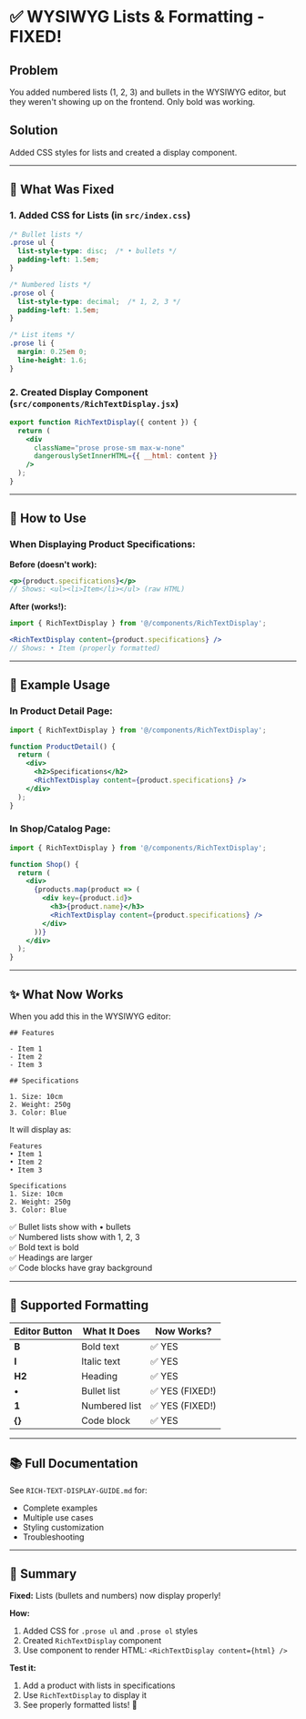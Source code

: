 # ✅ WYSIWYG Lists & Formatting - FIXED!

## Problem
You added numbered lists (1, 2, 3) and bullets in the WYSIWYG editor, but they weren't showing up on the frontend. Only bold was working.

## Solution
Added CSS styles for lists and created a display component.

---

## 🔧 What Was Fixed

### 1. Added CSS for Lists (in `src/index.css`)
```css
/* Bullet lists */
.prose ul {
  list-style-type: disc;  /* • bullets */
  padding-left: 1.5em;
}

/* Numbered lists */
.prose ol {
  list-style-type: decimal;  /* 1, 2, 3 */
  padding-left: 1.5em;
}

/* List items */
.prose li {
  margin: 0.25em 0;
  line-height: 1.6;
}
```

### 2. Created Display Component (`src/components/RichTextDisplay.jsx`)
```jsx
export function RichTextDisplay({ content }) {
  return (
    <div 
      className="prose prose-sm max-w-none"
      dangerouslySetInnerHTML={{ __html: content }}
    />
  );
}
```

---

## 🎯 How to Use

### When Displaying Product Specifications:

**Before (doesn't work):**
```jsx
<p>{product.specifications}</p>
// Shows: <ul><li>Item</li></ul> (raw HTML)
```

**After (works!):**
```jsx
import { RichTextDisplay } from '@/components/RichTextDisplay';

<RichTextDisplay content={product.specifications} />
// Shows: • Item (properly formatted)
```

---

## 📝 Example Usage

### In Product Detail Page:
```jsx
import { RichTextDisplay } from '@/components/RichTextDisplay';

function ProductDetail() {
  return (
    <div>
      <h2>Specifications</h2>
      <RichTextDisplay content={product.specifications} />
    </div>
  );
}
```

### In Shop/Catalog Page:
```jsx
import { RichTextDisplay } from '@/components/RichTextDisplay';

function Shop() {
  return (
    <div>
      {products.map(product => (
        <div key={product.id}>
          <h3>{product.name}</h3>
          <RichTextDisplay content={product.specifications} />
        </div>
      ))}
    </div>
  );
}
```

---

## ✨ What Now Works

When you add this in the WYSIWYG editor:

```
## Features

- Item 1
- Item 2
- Item 3

## Specifications

1. Size: 10cm
2. Weight: 250g
3. Color: Blue
```

It will display as:

```
Features
• Item 1
• Item 2
• Item 3

Specifications
1. Size: 10cm
2. Weight: 250g
3. Color: Blue
```

✅ Bullet lists show with • bullets  
✅ Numbered lists show with 1, 2, 3  
✅ Bold text is bold  
✅ Headings are larger  
✅ Code blocks have gray background  

---

## 🎨 Supported Formatting

| Editor Button | What It Does | Now Works? |
|--------------|--------------|------------|
| **B** | Bold text | ✅ YES |
| **I** | Italic text | ✅ YES |
| **H2** | Heading | ✅ YES |
| **•** | Bullet list | ✅ YES (FIXED!) |
| **1** | Numbered list | ✅ YES (FIXED!) |
| **{}** | Code block | ✅ YES |

---

## 📚 Full Documentation

See `RICH-TEXT-DISPLAY-GUIDE.md` for:
- Complete examples
- Multiple use cases
- Styling customization
- Troubleshooting

---

## 🎉 Summary

**Fixed:** Lists (bullets and numbers) now display properly!

**How:** 
1. Added CSS for `.prose ul` and `.prose ol` styles
2. Created `RichTextDisplay` component
3. Use component to render HTML: `<RichTextDisplay content={html} />`

**Test it:**
1. Add a product with lists in specifications
2. Use `RichTextDisplay` to display it
3. See properly formatted lists! 🎯
